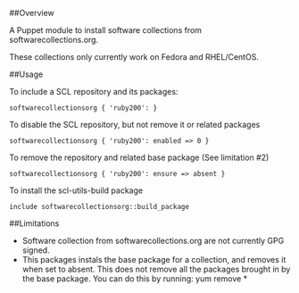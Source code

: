 ##Overview

A Puppet module to install software collections from softwarecollections.org.

These collections only currently work on Fedora and RHEL/CentOS.

##Usage

To include a SCL repository and its packages:

    softwarecollectionsorg { 'ruby200': }

To disable the SCL repository, but not remove it or related packages

    softwarecollectionsorg { 'ruby200': enabled => 0 }

To remove the repository and related base package (See limitation #2)

    softwarecollectionsorg { 'ruby200': ensure => absent }

To install the scl-utils-build package

    include softwarecollectionsorg::build_package


##Limitations

* Software collection from softwarecollections.org are not currently GPG signed.
* This packages instals the base package for a collection, and removes it when set to absent. This does not remove all the packages brought in by the base package.  You can do this by running:
    yum remove <name of collection>*
